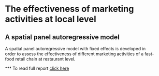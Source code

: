 # The effectiveness of marketing activities at local level
## A spatial panel autoregressive model
A spatial panel autoregressive model with fixed effects is developed in order to assess the effectiveness of different marketing activities of a fast-food retail chain at restaurant level.



*** To read full report [click here](https://www.andreasgeorgopoulos.com/effectiveness-marketing-activities/)
